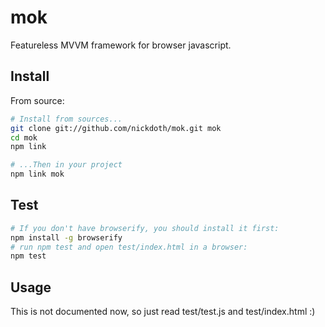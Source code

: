 mok
===

Featureless MVVM framework for browser javascript.

## Install


From source:

```bash
# Install from sources...
git clone git://github.com/nickdoth/mok.git mok
cd mok
npm link

# ...Then in your project
npm link mok
```

## Test

```bash
# If you don't have browserify, you should install it first:
npm install -g browserify
# run npm test and open test/index.html in a browser:
npm test
```

## Usage

This is not documented now, so just read test/test.js and test/index.html :)
